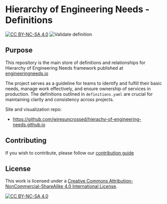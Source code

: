 # Hierarchy of Engineering Needs - Definitions
[![CC BY-NC-SA 4.0][cc-by-nc-sa-shield]][cc-by-nc-sa]
![Validate definition](https://github.com/wiresuncrossed/hoen-definitions/actions/workflows/validate.yml/badge.svg)

## Purpose
This repository is the main store of definitions and relationships
for Hierarchy of Engineering Needs framework published at
[engineeringneeds.io](https://engineeringneeds.io)

The project serves as a guideline for teams to identify and fulfill their basic needs, manage work effectively, and ensure ownership of services in production. The definitions outlined in `definitions.yaml` are crucial for maintaining clarity and consistency across projects.

Site and visualization repo:
- https://github.com/wiresuncrossed/hierachy-of-engineering-needs.github.io

## Contributing
If you wish to contribute, please follow our [contribution guide](./docs/CONTRIBUTING.md)

## License
This work is licensed under a
[Creative Commons Attribution-NonCommercial-ShareAlike 4.0 International License][cc-by-nc-sa].

[![CC BY-NC-SA 4.0][cc-by-nc-sa-image]][cc-by-nc-sa]

[cc-by-nc-sa]: http://creativecommons.org/licenses/by-nc-sa/4.0/
[cc-by-nc-sa-image]: https://licensebuttons.net/l/by-nc-sa/4.0/88x31.png
[cc-by-nc-sa-shield]: https://img.shields.io/badge/License-CC%20BY--NC--SA%204.0-lightgrey.svg